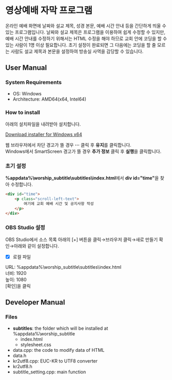 # 영상예배 자막 프로그램
온라인 예배 화면에 날짜와 설교 제목, 성경 본문, 예배 시간 안내 등을 간단하게 띄울 수 있는 프로그램입니다. 날짜와 설교 제목은 프로그램을 이용하여 쉽게 수정할 수 있지만, 예배 시간 안내를 수정하기 위해서는 HTML 수정을 해야 하므로 교회 안에 코딩을 할 수 있는 사람이 1명 이상 필요합니다. 초기 설정이 완료되면 그 다음에는 코딩을 할 줄 모르는 사람도 설교 제목과 본문을 설정하여 방송실 사역을 감당할 수 있습니다.

## User Manual
### System Requirements
* OS: Windows
* Architecture: AMD64(x64, Intel64)

### How to install
아래의 설치파일을 내려받아 설치합니다.

[Download installer for Windows x64](https://github.com/sooseongcom/worship_subtitle/releases/download/v1.1.0/WorshipSubtitleSetup-x64-1.1.0.exe)

웹 브라우저에서 차단 경고가 뜰 경우 **···** 클릭 후 **유지**를 클릭합니다.\
Windows에서 SmartScreen 경고가 뜰 경우 **추가 정보** 클릭 후 **실행**을 클릭합니다.

### 초기 설정
**%appdata%\\worship_subtitle\\subtitles\\index.html**에서 <strong>div id="time"</strong>을 찾아 수정합니다.

```html
<div id="time">
    <p class="scroll-left-text">
        여기에 교회 예배 시간 및 공지사항 작성
    </p>
</div>
```

### OBS Studio 설정
OBS Studio에서 소스 목록 아래의 [+] 버튼을 클릭→브라우저 클릭→새로 만들기 확인→아래와 같이 설정합니다.

* [x] 로컬 파일

URL: %appdata%\\worship_subtitle\\subtitles\\index.html\
너비: 1920\
높이: 1080\
[확인]을 클릭

## Developer Manual
### Files
* **subtitles**: the folder which will be installed at %appdata%\\worship_subtitle
  * index.html
  * stylesheet.css
* data.cpp: the code to modify data of HTML
* data.h
* kr2utf8.cpp: EUC-KR to UTF8 converter
* kr2utf8.h
* subtitle_setting.cpp: main function